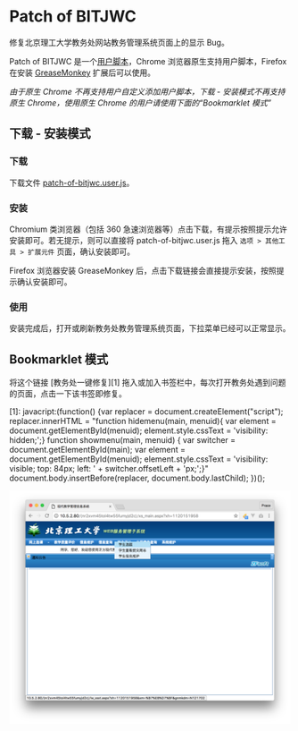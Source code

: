 # Patch of BITJWC
修复北京理工大学教务处网站教务管理系统页面上的显示 Bug。

Patch of BITJWC 是一个[用户脚本](http://userscripts-mirror.org/)，Chrome 浏览器原生支持用户脚本，Firefox 在安装 [GreaseMonkey](https://addons.mozilla.org/en-US/firefox/addon/greasemonkey/) 扩展后可以使用。

*由于原生 Chrome 不再支持用户自定义添加用户脚本，下载 - 安装模式不再支持原生 Chrome，使用原生 Chrome 的用户请使用下面的“Bookmarklet 模式”*

## 下载 - 安装模式

### 下载
下载文件 [patch-of-bitjwc.user.js](https://github.com/fenprace/Patch-of-BITJWC/raw/master/patch-of-bitjwc.user.js)。

### 安装
Chromium 类浏览器（包括 360 急速浏览器等）点击下载，有提示按照提示允许安装即可。若无提示，则可以直接将 patch-of-bitjwc.user.js 拖入 `选项 > 其他工具 > 扩展元件` 页面，确认安装即可。

Firefox 浏览器安装 GreaseMonkey 后，点击下载链接会直接提示安装，按照提示确认安装即可。

### 使用
安装完成后，打开或刷新教务处教务管理系统页面，下拉菜单已经可以正常显示。

## Bookmarklet 模式
将这个链接 [教务处一键修复][1] 拖入或加入书签栏中，每次打开教务处遇到问题的页面，点击一下该书签即修复。

[1]: javacript:(function() {var replacer = document.createElement("script"); replacer.innerHTML = "function hidemenu(main, menuid){ var element = document.getElementById(menuid); element.style.cssText = 'visibility: hidden;';} function showmenu(main, menuid) { var switcher = document.getElementById(main); var element = document.getElementById(menuid); element.style.cssText = 'visibility: visible; top: 84px; left: ' + switcher.offsetLeft + 'px;';}" document.body.insertBefore(replacer, document.body.lastChild); })();

![](https://github.com/fenprace/Patch-of-BITJWC/raw/master/screenshot.png)
